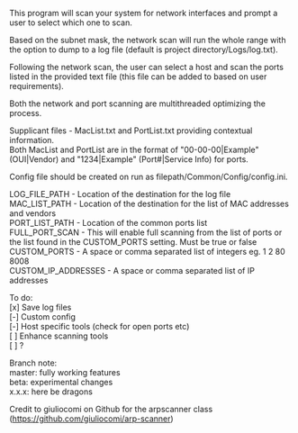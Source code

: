 ﻿This program will scan your system for network interfaces and prompt a user to select which one to scan.

Based on the subnet mask, the network scan will run the whole range with the option to dump to a log file (default is project directory/Logs/log.txt). 

Following the network scan, the user can select a host and scan the ports listed in the provided text file (this file can be added to based on user requirements).

Both the network and port scanning are multithreaded optimizing the process.

Supplicant files - MacList.txt and PortList.txt providing contextual information.  \
Both MacList and PortList are in the format of "00-00-00|Example" (OUI|Vendor) and "1234|Example" (Port#|Service Info) for ports.

Config file should be created on run as filepath/Common/Config/config.ini.

LOG_FILE_PATH - Location of the destination for the log file \
MAC_LIST_PATH - Location of the destination for the list of MAC addresses and vendors \
PORT_LIST_PATH - Location of the common ports list \
FULL_PORT_SCAN - This will enable full scanning from the list of ports or the list found in the CUSTOM_PORTS setting. Must be true or false \
CUSTOM_PORTS - A space or comma separated list of integers eg. 1 2 80 8008 \
CUSTOM_IP_ADDRESSES - A space or comma separated list of IP addresses


To do:  \
[x] Save log files  \
[-] Custom config  \
[-] Host specific tools (check for open ports etc)  \
[ ] Enhance scanning tools   \
[ ] ?	

Branch note:	\
master: fully working features	\
beta: experimental changes	\
x.x.x: here be dragons	

Credit to giuliocomi on Github for the arpscanner class (https://github.com/giuliocomi/arp-scanner)
